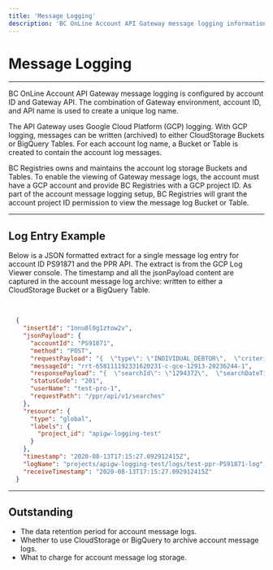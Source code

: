 ```yaml
---
title: 'Message Logging'
description: 'BC OnLine Account API Gateway message logging information.'
---
```


# Message Logging

---

BC OnLine Account API Gateway message logging is configured by account ID and
Gateway API. The combination of Gateway environment, account ID, and API name
is used to create a unique log name.

The API Gateway uses Google Cloud Platform (GCP) logging. With GCP logging,
messages can be written (archived) to either CloudStorage Buckets or BigQuery
Tables. For each account log name, a Bucket or Table is created to contain the
account log messages.

BC Registries owns and maintains the account log storage Buckets and Tables. To
enable the viewing of Gateway message logs, the account must have a GCP account
and provide BC Registries with a GCP project ID. As part of the account message
logging setup, BC Registries will grant the account project ID permission to
view the message log Bucket or Table.

---

## Log Entry Example

Below is a JSON formatted extract for a single message log entry for account ID
PS91871 and the PPR API. The extract is from the GCP Log Viewer console. The
timestamp and all the jsonPayload content are captured in the account message
log archive: written to either a CloudStorage Bucket or a BigQuery Table.

<br>

```json
  {
    "insertId": "1nnu8l0g1ztow2v",
    "jsonPayload": {
      "accountId": "PS91871",
      "method": "POST",
      "requestPayload": "{  \"type\": \"INDIVIDUAL_DEBTOR\",  \"criteria\": {    \"debtorName\": {      \"first\": \"James\",      \"last\": \"Smith\"    }  },  \"clientReferenceId\": \"A-00000402\"}",
      "messageId": "rrt-658111192331620231-c-gce-12913-20236244-1",
      "responsePayload": "{  \"searchId\": \"1294372\",  \"searchDateTime\": \"2020-05-15T21:08:32Z\",  \"searchQuery\": {    \"type\": \"INDIVIDUAL_DEBTOR\",    \"criteria\": {      \"debtorName\": {        \"first\": \"James\",        \"last\": \"Smith\"      }    },    \"limitStartDate\": \"2019-10-15\",    \"clientReferenceId\": \"A-00000402\"  },  \"results\": [    {      \"matchType\": \"EXACT\",      \"baseRegistrationNumber\": \"023001B\",      \"createDateTime\": \"2020-02-21T18:56:20Z\",      \"registrationType\": \"SA\",      \"debtor\": {        \"personName\": {          \"first\": \"James\",          \"last\": \"Smith\"        }      }    },    {      \"matchType\": \"SIMILAR\",      \"baseRegistrationNumber\": \"023320B\",      \"createDateTime\": \"2020-01-15T10:12:20Z\",      \"registrationType\": \"SA\",      \"debtor\": {        \"personName\": {          \"first\": \"Jim\",          \"last\": \"Smith\"        }      }    }  ],  \"payment\": {    \"receipt\": \"/api/v1/payment-requests/2198744/receipts\",    \"invoiceId\": \"2198744\"  }}",
      "statusCode": "201",
      "userName": "test-pro-1",
      "requestPath": "/ppr/api/v1/searches"
    },
    "resource": {
      "type": "global",
      "labels": {
        "project_id": "apigw-logging-test"
      }
    },
    "timestamp": "2020-08-13T17:15:27.092912415Z",
    "logName": "projects/apigw-logging-test/logs/test-ppr-PS91871-log",
    "receiveTimestamp": "2020-08-13T17:15:27.092912415Z"
  }
```

---

## Outstanding

- The data retention period for account message logs.
- Whether to use CloudStorage or BigQuery to archive account message logs.
- What to charge for account message log storage.
